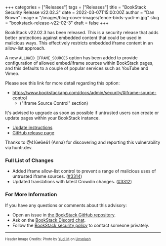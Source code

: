 +++
categories = ["Releases"]
tags = ["Releases"]
title = "BookStack Security Release v22.02.3"
date = 2022-03-07T15:00:00Z
author = "Dan Brown"
image = "/images/blog-cover-images/fence-birds-yudi-m.jpg"
slug = "bookstack-release-v22-02-3"
draft = false
+++

BookStack v22.02.3 has been released.
This is a security release that adds better protections against embedded content
that could be used in malicious ways. This effectively restricts embedded iframe
content in an allow-list approach. 

A new `ALLOWED_IFRAME_SOURCES` option has been added to provide configuration of 
allowed embed/iframe sources within BookStack pages, and this defaults to a couple
of popular services such as YouTube and Vimeo.

Please see this link for more detail regarding this option:
- https://www.bookstackapp.com/docs/admin/security/#iframe-source-control
  - ("Iframe Source Control" section)

It's advised to upgrade as soon as possible if untrusted users can create or update 
pages within your BookStack instance.

* [Update instructions](https://www.bookstackapp.com/docs/admin/updates)
* [GitHub release page](https://github.com/BookStackApp/BookStack/releases/tag/v22.02.3)

Thanks to @416e6e61 (Anna) for discovering and reporting this vulnerability via huntr.dev.

### Full List of Changes

* Added iframe allow-list control to prevent a range of malicious uses of untrusted iframe sources. ([#3314](https://github.com/BookStackApp/BookStack/issues/3314))
* Updated translations with latest Crowdin changes. ([#3312](https://github.com/BookStackApp/BookStack/pull/3312))


### For More Information

If you have any questions or comments about this advisory:
* Open an issue in [the BookStack GitHub repository](https://github.com/BookStackApp/BookStack/issues).
* Ask on the [BookStack Discord chat](https://discord.gg/ztkBqR2).
* Follow the [BookStack security policy](https://github.com/BookStackApp/BookStack/blob/development/.github/SECURITY.md) to contact someone privately.

----

<span style="font-size: 0.8em;opacity:0.9;">Header Image Credits: <span>Photo by <a href="https://unsplash.com/@yudi_m?utm_source=unsplash&utm_medium=referral&utm_content=creditCopyText">Yudi M</a> on <a href="https://unsplash.com/s/photos/fence?utm_source=unsplash&utm_medium=referral&utm_content=creditCopyText">Unsplash</a></span></span>
